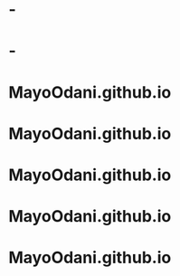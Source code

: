 # -
# -
# MayoOdani.github.io
# MayoOdani.github.io
# MayoOdani.github.io
# MayoOdani.github.io
# MayoOdani.github.io
